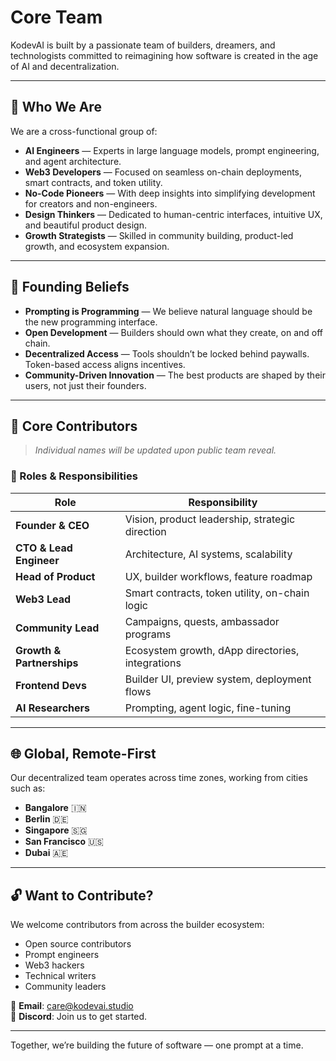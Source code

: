 # Core Team

KodevAI is built by a passionate team of builders, dreamers, and technologists committed to reimagining how software is created in the age of AI and decentralization.

***

## 🚀 Who We Are

We are a cross-functional group of:

* **AI Engineers** — Experts in large language models, prompt engineering, and agent architecture.
* **Web3 Developers** — Focused on seamless on-chain deployments, smart contracts, and token utility.
* **No-Code Pioneers** — With deep insights into simplifying development for creators and non-engineers.
* **Design Thinkers** — Dedicated to human-centric interfaces, intuitive UX, and beautiful product design.
* **Growth Strategists** — Skilled in community building, product-led growth, and ecosystem expansion.

***

## 🧠 Founding Beliefs

* **Prompting is Programming** — We believe natural language should be the new programming interface.
* **Open Development** — Builders should own what they create, on and off chain.
* **Decentralized Access** — Tools shouldn’t be locked behind paywalls. Token-based access aligns incentives.
* **Community-Driven Innovation** — The best products are shaped by their users, not just their founders.

***

## 📍 Core Contributors

> _Individual names will be updated upon public team reveal._

### 🔧 Roles & Responsibilities

| Role                      | Responsibility                                   |
| ------------------------- | ------------------------------------------------ |
| **Founder & CEO**         | Vision, product leadership, strategic direction  |
| **CTO & Lead Engineer**   | Architecture, AI systems, scalability            |
| **Head of Product**       | UX, builder workflows, feature roadmap           |
| **Web3 Lead**             | Smart contracts, token utility, on-chain logic   |
| **Community Lead**        | Campaigns, quests, ambassador programs           |
| **Growth & Partnerships** | Ecosystem growth, dApp directories, integrations |
| **Frontend Devs**         | Builder UI, preview system, deployment flows     |
| **AI Researchers**        | Prompting, agent logic, fine-tuning              |

***

## 🌐 Global, Remote-First

Our decentralized team operates across time zones, working from cities such as:

* **Bangalore** 🇮🇳
* **Berlin** 🇩🇪
* **Singapore** 🇸🇬
* **San Francisco** 🇺🇸
* **Dubai** 🇦🇪

***

## 🔓 Want to Contribute?

We welcome contributors from across the builder ecosystem:

* Open source contributors
* Prompt engineers
* Web3 hackers
* Technical writers
* Community leaders

📧 **Email**: [care@kodevai.studio](mailto:care@kodevai.studio)\
💬 **Discord**: Join us to get started.

***

Together, we’re building the future of software — one prompt at a time.
